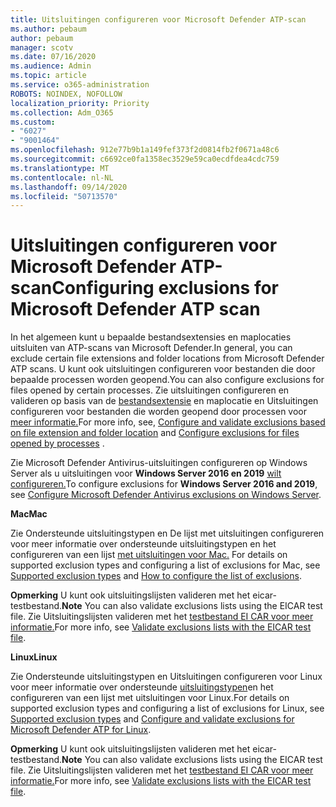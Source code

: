 ```yaml
---
title: Uitsluitingen configureren voor Microsoft Defender ATP-scan
ms.author: pebaum
author: pebaum
manager: scotv
ms.date: 07/16/2020
ms.audience: Admin
ms.topic: article
ms.service: o365-administration
ROBOTS: NOINDEX, NOFOLLOW
localization_priority: Priority
ms.collection: Adm_O365
ms.custom:
- "6027"
- "9001464"
ms.openlocfilehash: 912e77b9b1a149fef373f2d0814fb2f0671a48c6
ms.sourcegitcommit: c6692ce0fa1358ec3529e59ca0ecdfdea4cdc759
ms.translationtype: MT
ms.contentlocale: nl-NL
ms.lasthandoff: 09/14/2020
ms.locfileid: "50713570"
---
```

# <a name="configuring-exclusions-for-microsoft-defender-atp-scan"></a><span data-ttu-id="35138-102">Uitsluitingen configureren voor Microsoft Defender ATP-scan</span><span class="sxs-lookup"><span data-stu-id="35138-102">Configuring exclusions for Microsoft Defender ATP scan</span></span>

<span data-ttu-id="35138-103">In het algemeen kunt u bepaalde bestandsextensies en maplocaties uitsluiten van ATP-scans van Microsoft Defender.</span><span class="sxs-lookup"><span data-stu-id="35138-103">In general, you can exclude certain file extensions and folder locations from Microsoft Defender ATP scans.</span></span> <span data-ttu-id="35138-104">U kunt ook uitsluitingen configureren voor bestanden die door bepaalde processen worden geopend.</span><span class="sxs-lookup"><span data-stu-id="35138-104">You can also configure exclusions for files opened by certain processes.</span></span> <span data-ttu-id="35138-105">Zie uitsluitingen configureren en valideren op basis van de [bestandsextensie](https://docs.microsoft.com/windows/security/threat-protection/microsoft-defender-antivirus/configure-extension-file-exclusions-microsoft-defender-antivirus) en maplocatie en Uitsluitingen configureren voor bestanden die worden geopend door processen voor [meer informatie.](https://docs.microsoft.com/windows/security/threat-protection/microsoft-defender-antivirus/configure-process-opened-file-exclusions-microsoft-defender-antivirus)</span><span class="sxs-lookup"><span data-stu-id="35138-105">For more info, see, [Configure and validate exclusions based on file extension and folder location](https://docs.microsoft.com/windows/security/threat-protection/microsoft-defender-antivirus/configure-extension-file-exclusions-microsoft-defender-antivirus) and [Configure exclusions for files opened by processes](https://docs.microsoft.com/windows/security/threat-protection/microsoft-defender-antivirus/configure-process-opened-file-exclusions-microsoft-defender-antivirus) .</span></span>

<span data-ttu-id="35138-106">Zie Microsoft Defender Antivirus-uitsluitingen configureren op Windows Server als u uitsluitingen voor **Windows Server 2016 en 2019** [wilt configureren.](https://docs.microsoft.com/windows/security/threat-protection/microsoft-defender-antivirus/configure-server-exclusions-microsoft-defender-antivirus)</span><span class="sxs-lookup"><span data-stu-id="35138-106">To configure exclusions for  **Windows Server 2016 and 2019**, see [Configure Microsoft Defender Antivirus exclusions on Windows Server](https://docs.microsoft.com/windows/security/threat-protection/microsoft-defender-antivirus/configure-server-exclusions-microsoft-defender-antivirus).</span></span>

<span data-ttu-id="35138-107">**Mac**</span><span class="sxs-lookup"><span data-stu-id="35138-107">**Mac**</span></span>

<span data-ttu-id="35138-108">Zie Ondersteunde uitsluitingstypen en De lijst met uitsluitingen configureren voor meer informatie over ondersteunde uitsluitingstypen en het configureren van een lijst [met uitsluitingen voor Mac.](https://docs.microsoft.com/windows/security/threat-protection/microsoft-defender-atp/mac-exclusions#how-to-configure-the-list-of-exclusions) [](https://docs.microsoft.com/windows/security/threat-protection/microsoft-defender-atp/mac-exclusions#supported-exclusion-types)</span><span class="sxs-lookup"><span data-stu-id="35138-108">For details on supported exclusion types and configuring a list of exclusions for Mac, see [Supported exclusion types](https://docs.microsoft.com/windows/security/threat-protection/microsoft-defender-atp/mac-exclusions#supported-exclusion-types) and [How to configure the list of exclusions](https://docs.microsoft.com/windows/security/threat-protection/microsoft-defender-atp/mac-exclusions#how-to-configure-the-list-of-exclusions).</span></span>

<span data-ttu-id="35138-109">**Opmerking** U kunt ook uitsluitingslijsten valideren met het eicar-testbestand.</span><span class="sxs-lookup"><span data-stu-id="35138-109">**Note** You can also validate exclusions lists using the EICAR test file.</span></span> <span data-ttu-id="35138-110">Zie Uitsluitingslijsten valideren met het [testbestand EI CAR voor meer informatie.](https://docs.microsoft.com/windows/security/threat-protection/microsoft-defender-atp/mac-exclusions#validate-exclusions-lists-with-the-eicar-test-file)</span><span class="sxs-lookup"><span data-stu-id="35138-110">For more info, see [Validate exclusions lists with the EICAR test file](https://docs.microsoft.com/windows/security/threat-protection/microsoft-defender-atp/mac-exclusions#validate-exclusions-lists-with-the-eicar-test-file).</span></span> 

<span data-ttu-id="35138-111">**Linux**</span><span class="sxs-lookup"><span data-stu-id="35138-111">**Linux**</span></span>

<span data-ttu-id="35138-112">Zie Ondersteunde uitsluitingstypen en Uitsluitingen configureren voor [](https://docs.microsoft.com/windows/security/threat-protection/microsoft-defender-atp/linux-exclusions#supported-exclusion-types) Linux voor meer informatie over ondersteunde [uitsluitingstypen](https://docs.microsoft.com/windows/security/threat-protection/microsoft-defender-atp/linux-exclusions)en het configureren van een lijst met uitsluitingen voor Linux.</span><span class="sxs-lookup"><span data-stu-id="35138-112">For details on supported exclusion types and configuring a list of exclusions for Linux, see [Supported exclusion types](https://docs.microsoft.com/windows/security/threat-protection/microsoft-defender-atp/linux-exclusions#supported-exclusion-types) and [Configure and validate exclusions for Microsoft Defender ATP for Linux](https://docs.microsoft.com/windows/security/threat-protection/microsoft-defender-atp/linux-exclusions).</span></span>

<span data-ttu-id="35138-113">**Opmerking** U kunt ook uitsluitingslijsten valideren met het eicar-testbestand.</span><span class="sxs-lookup"><span data-stu-id="35138-113">**Note** You can also validate exclusions lists using the EICAR test file.</span></span> <span data-ttu-id="35138-114">Zie Uitsluitingslijsten valideren met het [testbestand EI CAR voor meer informatie.](https://docs.microsoft.com/windows/security/threat-protection/microsoft-defender-atp/linux-exclusions#validate-exclusions-lists-with-the-eicar-test-file)</span><span class="sxs-lookup"><span data-stu-id="35138-114">For more info, see [Validate exclusions lists with the EICAR test file](https://docs.microsoft.com/windows/security/threat-protection/microsoft-defender-atp/linux-exclusions#validate-exclusions-lists-with-the-eicar-test-file).</span></span> 